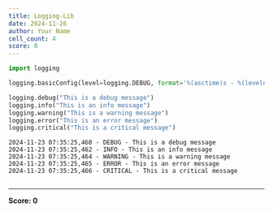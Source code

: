```yaml
---
title: Logging-Lib
date: 2024-11-26
author: Your Name
cell_count: 4
score: 0
---
```


```python
import logging
```


```python
logging.basicConfig(level=logging.DEBUG, format='%(asctime)s - %(levelname)s - %(message)s')
```


```python
logging.debug("This is a debug message")
logging.info("This is an info message")
logging.warning("This is a warning message")
logging.error("This is an error message")
logging.critical("This is a critical message")
```

    2024-11-23 07:35:25,460 - DEBUG - This is a debug message
    2024-11-23 07:35:25,462 - INFO - This is an info message
    2024-11-23 07:35:25,464 - WARNING - This is a warning message
    2024-11-23 07:35:25,465 - ERROR - This is an error message
    2024-11-23 07:35:25,466 - CRITICAL - This is a critical message



```python

```


---
**Score: 0**
